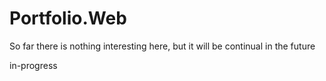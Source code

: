 # Portfolio.Web

So far there is nothing interesting here, but it will be continual in the future

in-progress
